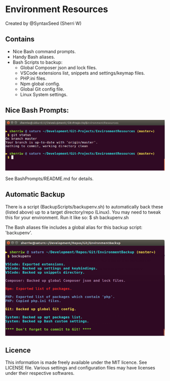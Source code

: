 # Environment Resources

Created by @SyntaxSeed (Sherri W)

## Contains ##

* Nice Bash command prompts.
* Handy Bash aliases.
* Bash Scripts to backup:
    * Global Composer json and lock files.
    * VSCode extensions list, snippets and settings/keymap files.
    * PHP.ini files.
    * Npm global config.
    * Global Git config file.
    * Linux System settings.

## Nice Bash Prompts: ##

![Bash prompt with Git info](https://github.com/syntaxseed/environmentresources/blob/master/assets/images/prompt.png)

See BashPrompts/README.md for details.

## Automatic Backup ##

There is a script (BackupScripts/backupenv.sh) to automatically back these (listed above) up to a target directory/repo (Linux). You may need to tweak this for your environment. Run it like so:
$ sh backupenv.sh

The Bash aliases file includes a global alias for this backup script: 'backupenv'.

![VS Code backup script.](https://github.com/syntaxseed/environmentresources/blob/master/assets/images/backup-script.png)

## Licence ##

This information is made freely available under the MIT licence. See LICENSE file.
Various settings and configuration files may have licenses under their respective softwares.
